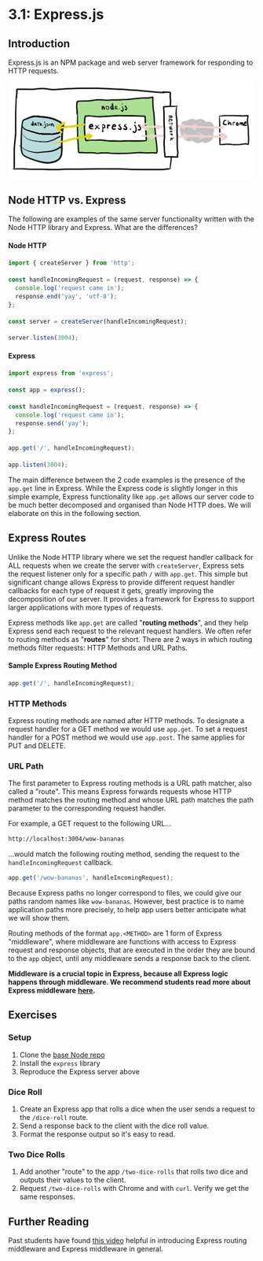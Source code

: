 # 3.1: Express.js

## Introduction

Express.js is an NPM package and web server framework for responding to HTTP requests.

![This is the architecture of the apps we are about to build in Module 3.](../../.gitbook/assets/express.jpg)

## Node HTTP vs. Express

The following are examples of the same server functionality written with the Node HTTP library and Express. What are the differences?

#### Node HTTP

```javascript
import { createServer } from 'http';

const handleIncomingRequest = (request, response) => {
  console.log('request came in');
  response.end('yay', 'utf-8');
};

const server = createServer(handleIncomingRequest);

server.listen(3004);
```

#### Express

```javascript
import express from 'express';

const app = express();

const handleIncomingRequest = (request, response) => {
  console.log('request came in');
  response.send('yay');
};

app.get('/', handleIncomingRequest);

app.listen(3004);
```

The main difference between the 2 code examples is the presence of the `app.get` line in Express. While the Express code is slightly longer in this simple example, Express functionality like `app.get` allows our server code to be much better decomposed and organised than Node HTTP does. We will elaborate on this in the following section.

## Express Routes

Unlike the Node HTTP library where we set the request handler callback for ALL requests when we create the server with `createServer`, Express sets the request listener only for a specific path `/` with `app.get`. This simple but significant change allows Express to provide different request handler callbacks for each type of request it gets, greatly improving the decomposition of our server. It provides a framework for Express to support larger applications with more types of requests.

Express methods like `app.get` are called "**routing methods**", and they help Express send each request to the relevant request handlers. We often refer to routing methods as "**routes**" for short. There are 2 ways in which routing methods filter requests: HTTP Methods and URL Paths.

#### Sample Express Routing Method

```javascript
app.get('/', handleIncomingRequest);
```

### HTTP Methods

Express routing methods are named after HTTP methods. To designate a request handler for a GET method we would use `app.get`. To set a request handler for a POST method we would use `app.post`. The same applies for PUT and DELETE.

### URL Path

The first parameter to Express routing methods is a URL path matcher, also called a "route". This means Express forwards requests whose HTTP method matches the routing method and whose URL path matches the path parameter to the corresponding request handler.

For example, a GET request to the following URL...

```bash
http://localhost:3004/wow-bananas
```

...would match the following routing method, sending the request to the `handleIncomingRequest` callback.

```javascript
app.get('/wow-bananas', handleIncomingRequest);
```

Because Express paths no longer correspond to files, we could give our paths random names like `wow-bananas`. However, best practice is to name application paths more precisely, to help app users better anticipate what we will show them.

Routing methods of the format `app.<METHOD>` are 1 form of Express "middleware", where middleware are functions with access to Express request and response objects, that are executed in the order they are bound to the `app` object, until any middleware sends a response back to the client.

**Middleware is a crucial topic in Express, because all Express logic happens through middleware. We recommend students read more about Express middleware** [**here**](https://expressjs.com/en/guide/using-middleware.html)**.**

## Exercises

### Setup

1. Clone the [base Node repo](https://github.com/rocketacademy/base-node-bootcamp)
2. Install the `express` library
3. Reproduce the Express server above

### Dice Roll

1. Create an Express app that rolls a dice when the user sends a request to the `/dice-roll` route.
2. Send a response back to the client with the dice roll value.
3. Format the response output so it's easy to read.

### Two Dice Rolls

1. Add another "route" to the app `/two-dice-rolls` that rolls two dice and outputs their values to the client.
2. Request `/two-dice-rolls` with Chrome and with `curl`. Verify we get the same responses.

## Further Reading

Past students have found [this video](https://www.youtube.com/watch?v=JlgKybraoy4) helpful in introducing Express routing middleware and Express middleware in general.


